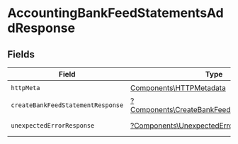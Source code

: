 # AccountingBankFeedStatementsAddResponse


## Fields

| Field                                                                                                     | Type                                                                                                      | Required                                                                                                  | Description                                                                                               |
| --------------------------------------------------------------------------------------------------------- | --------------------------------------------------------------------------------------------------------- | --------------------------------------------------------------------------------------------------------- | --------------------------------------------------------------------------------------------------------- |
| `httpMeta`                                                                                                | [Components\HTTPMetadata](../../Models/Components/HTTPMetadata.md)                                        | :heavy_check_mark:                                                                                        | N/A                                                                                                       |
| `createBankFeedStatementResponse`                                                                         | [?Components\CreateBankFeedStatementResponse](../../Models/Components/CreateBankFeedStatementResponse.md) | :heavy_minus_sign:                                                                                        | Bank Feed Statements                                                                                      |
| `unexpectedErrorResponse`                                                                                 | [?Components\UnexpectedErrorResponse](../../Models/Components/UnexpectedErrorResponse.md)                 | :heavy_minus_sign:                                                                                        | Unexpected error                                                                                          |